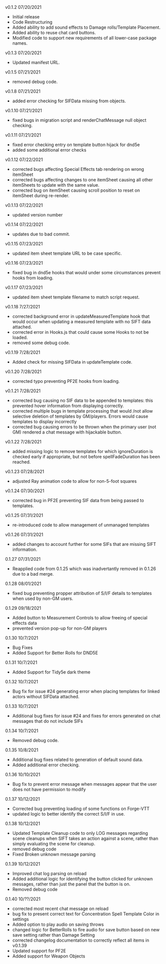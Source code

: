 v0.1.2  07/20/2021

* Initial release
* Code Restructuring
* Added ability to add sound effects to Damage rolls/Template Placement.
* Added ability to reuse chat card buttons.
* Modified code to support new requirements of all lower-case package names.

v0.1.3 07/20/2021

* Updated manifest URL.

v0.1.5 07/21/2021

* removed debug code.

v0.1.8 07/21/2021

* added error checking for SIFData missing from objects.

v0.1.10 07/21/2021

* fixed bugs in migration script and renderChatMessage null object checking.

v0.1.11 07/21/2021

* fixed error checking entry on template button hijack for dnd5e
* added some additional error checks

v0.1.12 07/22/2021

* corrected bugs affecting Special Effects tab rendering on wrong itemSheet
* corrected bugs affecting changes to one itemSheet causing all other itemSheets to update with the same value.
* corrected bug on itemSheet causing scroll position to reset on itemSheet during re-render.

v0.1.13 07/22/2021

* updated version number

v0.1.14 07/22/2021

* updates due to bad commit.  

v0.1.15 07/23/2021

* updated item sheet template URL to be case specific.  

v0.1.16 07/23/2021

* fixed bug in dnd5e hooks that would under some circumstances prevent hooks from loading.

v0.1.17 07/23/2021

* updated item sheet template filename to match script request.  

v0.1.18 7/27/2021

* corrected background error in updateMeasuredTemplate hook that would occur when updating a measured template with no SIFT data attached.  
* corrected error in Hooks.js that could cause some Hooks to not be loaded.  
* removed some debug code.

v0.1.19 7/28/2021

* Added check for missing SIFData in updateTemplate code.  

v0.1.20 7/28/2021

* corrected typo preventing PF2E hooks from loading.

v0.1.21 7/28/2021

* corrected bug causing no SIF data to be appended to templates: this prevented hover information from displaying correctly.
* corrected multiple bugs in template processing that would /not allow selective deletion of templates by GM/players.  Errors would cause templates to display incorrectly
* corrected bug causing errors to be thrown when the primary user (not GM) rendered a chat message with hijackable button.

v0.1.22 7/28/2021

* added missing logic to remove templates for which ignoreDuration is checked early if appropriate, but not before spellFadeDuration has been reached.

v0.1.23 07/28/2021

* adjusted Ray animation code to allow for non-5-foot squares

v0.1.24 07/30/2021 

* corrected bug in PF2E preventing SIF data from being passed to templates.

v0.1.25 07/31/2021

* re-introduced code to allow management of unmanaged templates

v0.1.26 07/31/2021

* added changes to account further for some SIFs that are missing SIFT information.  

0.1.27 07/31/2021

* Reapplied code from 0.1.25 which was inadvertantly removed in 0.1.26 due to a bad merge.

0.1.28 08/01/2021

* fixed bug preventing propper attribution of S/I/F details to templates when used by non-GM users. 

0.1.29 09/18/2021

* Added button to Measurement Controls to allow freeing of special effects data
* prevented version pop-up for non-GM players

0.1.30 10/7/2021

* Bug Fixes
* Added Support for Better Rolls for DND5E

0.1.31 10/7/2021

* Added Support for Tidy5e dark theme

0.1.32 10/7/2021

* Bug fix for issue #24 generating error when placing templates for linked actors without SIFData attached.

0.1.33 10/7/2021

* Additional bug fixes for issue #24 and fixes for errors generated on chat messages that do not include SIFs

0.1.34 10/7/2021

* Removed debug code.

0.1.35 10/8/2021

* Additional bug fixes related to generation of default sound data.  
* Added additional error checking.

0.1.36 10/10/2021

* Bug fix to prevent error message when messages appear that the user does not have permission to modify

0.1.37 10/12/2021

* Corrected bug preventing loading of some functions on Forge-VTT
* updated logic to better identify the correct S/I/F in use.

0.1.38 10/12/2021

* Updated Template Cleanup code to only LOG messages regarding scene cleanups when SIFT takes an action against a scene, rather than simply evaluating the scene for cleanup.
* removed debug code
* Fixed Broken unknown message parsing

0.1.39 10/12/2021

* Improved chat log parsing on reload
* Added additional logic for identifying the button clicked for unknown messages, rather than just the panel that the button is on.
* Removed debug code

0.1.40 10/??/2021

* corrected most recent chat message on reload
* bug fix to present correct text for Concentration Spell Template Color in settings
* Added option to play audio on saving throws
* changed logic for BetterRolls to fire audio for save button based on new save setting rather than Damage Setting
* corrected changelog documentation to correctly reflect all items in v0.1.39
* Updated support for PF2E
* Added support for Weapon Objects